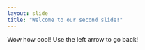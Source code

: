 ```yaml
---
layout: slide
title: "Welcome to our second slide!"
---
```

Wow how cool!
Use the left arrow to go back!
